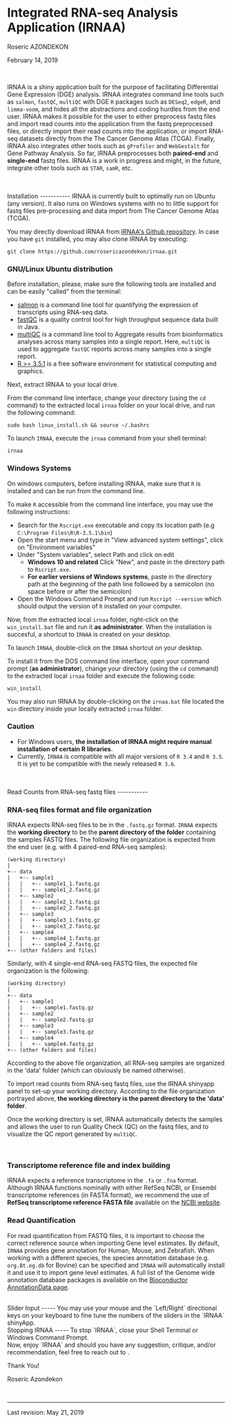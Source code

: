 Integrated RNA-seq Analysis Application (IRNAA)
================
Roseric AZONDEKON

February 14, 2019

<br/>

IRNAA is a shiny application built for the purpose of facilitating Differential Gene Expression (DGE) analysis. IRNAA integrates command line tools such as `salmon`, `fastQC`, `multiQC` with DGE `R` packages such as `DESeq2`, `edgeR`, and `limma-voom`, and hides all the abstractions and coding hurdles from the end user. IRNAA makes it possible for the user to either preprocess fastq files and import read counts into the application from the fastq preprocessed files, or directly import their read counts into the application, or import RNA-seq datasets directly from the The Cancer Genome Atlas (TCGA). Finally, IRNAA also integrates other tools such as `gProfiler` and `WebGestalt` for Gene Pathway Analysis. So far, IRNAA preprocesses both **paired-end** and **single-end** fastq files. IRNAA is a work in progress and might, in the future, integrate other tools such as `STAR`, `samR`, etc.

<br/>
<br/>
Installation
-----------
IRNAA is currently built to optimally run on Ubuntu (any version). It also runs on Windows systems with no to little support for fastq files pre-processing and data import from The Cancer Genome Atlas (TCGA).

You may directly download IRNAA from <a href="http://www.github.com/rosericazondekon/irnaa" target="_blank">IRNAA's Github repository</a>. In case you have `git` installed, you may also clone IRNAA by executing:

```shell
git clone https://github.com/rosericazondekon/irnaa.git
```

### GNU/Linux Ubuntu distribution
Before installation, please, make sure the following tools are installed and can be easily "called" from the terminal:

- <a href="https://combine-lab.github.io/salmon/" target="_blank">salmon</a> is a command line tool for quantifying the expression of transcripts using RNA-seq data.
- <a href="https://www.bioinformatics.babraham.ac.uk/projects/fastqc/" target="_blank">fastQC</a> is a quality control tool for high throughput sequence data built in Java.
- <a href="https://multiqc.info/" target="_blank">multiQC</a> is a command line tool to Aggregate results from bioinformatics analyses across many samples into a single report. Here, `multiQC` is used to aggregate `fastQC` reports across many samples into a single report.
- <a href="https://www.r-project.org/" target="_blank">R >= 3.5.1</a> is a free software environment for statistical computing and graphics.

Next, extract IRNAA to your local drive. 

From the command line interface, change your directory (using the `cd` command) to the extracted local `irnaa` folder on your local drive, and run the following command:

```shell
sudo bash linux_install.sh && source ~/.bashrc
```

To launch `IRNAA`, execute the `irnaa` command from your shell terminal:

```shell
irnaa
```

### Windows Systems
On windows computers, before installing IRNAA, make sure that `R` is installed and can be run from the command line.

To make `R` accessible from the command line interface, you may use the following instructions: 
- Search for the `Rscript.exe` executable and copy its location path (e.g `C:\Program Files\R\R-3.5.1\bin`)
- Open the start menu and type in "View advanced system settings", click on "Environment variables"
- Under "System variables", select Path and click on edit
    - **Windows 10 and related** Click "New", and paste in the directory path to `Rscript.exe`.
    - **For earlier versions of Windows systems**, paste in the directory path at the beginning of the path line followed by a semicolon (no space before or after the semicolon)
- Open the Windows Command Prompt and run `Rscript --version` which should output the version of `R` installed on your computer.

Now, from the extracted local `irnaa` folder, right-click on the `win_install.bat` file and run it **as administrator**. When the installation is succesful, a shortcut to `IRNAA` is created on your desktop.

To launch `IRNAA`, double-click on the `IRNAA` shortcut on your desktop.

To install it from the DOS command line interface, open your command prompt (**as administrator**), change your directory (using the `cd` command) to the extracted local `irnaa` folder and execute the following code:

```batch
win_install
```

You may also run IRNAA by double-clicking on the `irnaa.bat` file located the `win` directory inside your locally extracted `irnaa` folder.

### Caution
- For Windows users, **the installation of IRNAA might require manual installation of certain R libraries**. 
- Currently, `IRNAA` is compatible with all major versions of `R 3.4` and `R 3.5`. It is yet to be compatible with the newly released `R 3.6`.

<br/>
<br/>
Read Counts from RNA-seq fastq files
-----------

<br/>

### RNA-seq files format and file organization

IRNAA expects RNA-seq files to be in the `.fastq.gz` format. `IRNAA` expects the **working directory** to be the **parent directory of the folder** containing the samples FASTQ files. The following file organization is expected from the end user (e.g. with 4 paired-end RNA-seq samples):

```
(working directory)
|
+-- data
|   +-- sample1
|   |   +-- sample1_1.fastq.gz
|   |   +-- sample1_2.fastq.gz
|   +-- sample2
|   |   +-- sample2_1.fastq.gz
|   |   +-- sample2_2.fastq.gz
|   +-- sample3
|   |   +-- sample3_1.fastq.gz
|   |   +-- sample3_2.fastq.gz
|   +-- sample4
|   |   +-- sample4_1.fastq.gz
|   |   +-- sample4_2.fastq.gz
+-- (other folders and files)
```

Similarly, with 4 single-end RNA-seq FASTQ files, the expected file organization is the following:

```
(working directory)
|
+-- data
|   +-- sample1
|   |   +-- sample1.fastq.gz
|   +-- sample2
|   |   +-- sample2.fastq.gz
|   +-- sample3
|   |   +-- sample3.fastq.gz
|   +-- sample4
|   |   +-- sample4.fastq.gz
+-- (other folders and files)
```

According to the above file organization, all RNA-seq samples are organized in the 'data' folder (which can obviously be named otherwise).

To import read counts from RNA-seq fastq files, use the IRNAA shinyapp panel to set-up your working directory. According to the file organization portrayed above, **the working directory is the parent directory to the 'data' folder**.

Once the working directory is set, IRNAA automatically detects the samples and allows the user to run Quality Check (QC) on the fastq files, and to visualize the QC report generated by `multiQC`.

<br/>

### Transcriptome reference file and index building

IRNAA expects a reference transcriptome in the `.fa` or `.fna` format. Although IRNAA functions nominally with either RefSeq NCBI, or Ensembl transcriptome references (in FASTA format), we recommend the use of **RefSeq transcriptome reference FASTA file** available on the <a href="https://www.ncbi.nlm.nih.gov/genome" target="_blank">NCBI website</a>.

### Read Quantification
For read quantification from FASTQ files, it is important to choose the correct reference source when importing Gene level estimates. By default, `IRNAA` provides gene annotation for Human, Mouse, and Zebrafish. When working with a different species, the species annotation database (e.g. `org.Bt.eg.db` for Bovine) can be specified and `IRNAA` will automatically install it and use it to import gene level estimates. A full list of the Genome wide annotation database packages is available on the <a href="https://bioconductor.org/packages/release/BiocViews.html#___AnnotationData" target="_blank">Bioconductor AnnotationData page</a>.

<br/>
Slider Input
-----
You may use your mouse and the `Left/Right` directional keys on your keyboard to fine tune the numbers of the sliders in the `IRNAA` shinyApp.

<br/>
Stopping IRNAA
-----
To stop `IRNAA`, close your Shell Terminal or Windows Command Prompt.

<br/>
Now, enjoy `IRNAA` and should you have any suggestion, critique, and/or recommendation, feel free to reach out to <roseric_2000@yahoo.fr>.

Thank You!

Roseric Azondekon

<br/>
<hr>
Last revision: May 21, 2019
